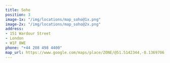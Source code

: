 ```yaml
---
title: Soho
position: 3
image-1x: "/img/locations/map_soho@1x.png"
image-2x: "/img/locations/map_soho@2x.png"
address:
- 151 Wardour Street
- London
- W1F 8WE
phone: "+44 208 498 4400"
map_url: https://www.google.com/maps/place/ZONE/@51.5142344,-0.1369706,17z/data=!3m1!4b1!4m5!3m4!1s0x487604d35a0171a9:0x81fe4ecf952e61f3!8m2!3d51.5142311!4d-0.1347819?hl=en-US
---
```



